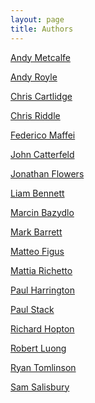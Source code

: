 ```yaml
---
layout: page
title: Authors
---
```


<a href="/blog/authors/ametcalfe.html">Andy Metcalfe</a>

<a href="/blog/authors/aroyle.html">Andy Royle</a>

<a href="/blog/authors/ccartlidge.html">Chris Cartlidge</a>

<a href="/blog/authors/criddle.html">Chris Riddle</a>

<a href="/blog/authors/fmaffei.html">Federico Maffei</a>

<a href="/blog/authors/jcatterfeld.html">John Catterfeld</a>

<a href="/blog/authors/jflowers.html">Jonathan Flowers</a>

<a href="/blog/authors/lbennett.html">Liam Bennett</a>

<a href="/blog/authors/mbazydlo.html">Marcin Bazydlo</a>

<a href="/blog/authors/mbarrett.html">Mark Barrett</a>

<a href="/blog/authors/mfigus.html">Matteo Figus</a>

<a href="/blog/authors/mrichetto.html">Mattia Richetto</a>

<a href="/blog/authors/pharrington.html">Paul Harrington</a>

<a href="/blog/authors/pstack.html">Paul Stack</a>

<a href="/blog/authors/rhopton.html">Richard Hopton</a>

<a href="/blog/authors/rluong.html">Robert Luong</a>

<a href="/blog/authors/rtomlinson.html">Ryan Tomlinson</a>

<a href="/blog/authors/ssalisbury.html">Sam Salisbury</a>